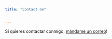 ```yaml
---
title: "Contact me"


---
```


Si quieres contactar conmigo, [mándame un correo](mailto:me@dovixman.io)!
